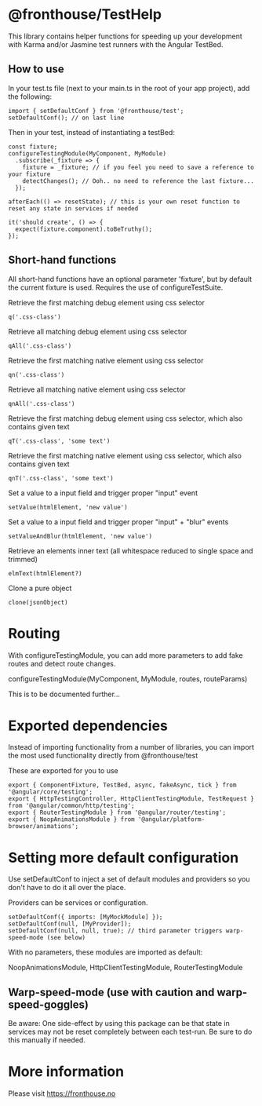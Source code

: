 # @fronthouse/TestHelp

This library contains helper functions for speeding up your development with Karma and/or Jasmine test runners with the Angular TestBed.

## How to use

In your test.ts file (next to your main.ts in the root of your app project), add the following:

```
import { setDefaultConf } from '@fronthouse/test';
setDefaultConf(); // on last line
```

Then in your test, instead of instantiating a testBed:

```
const fixture;
configureTestingModule(MyComponent, MyModule)
  .subscribe(_fixture => {
    fixture = _fixture; // if you feel you need to save a reference to your fixture
    detectChanges(); // Ooh.. no need to reference the last fixture...
  });

afterEach(() => resetState); // this is your own reset function to reset any state in services if needed

it('should create', () => {
  expect(fixture.component).toBeTruthy();
});
```

## Short-hand functions

All short-hand functions have an optional parameter 'fixture', but by default the current fixture is used. Requires the use of configureTestSuite.

Retrieve the first matching debug element using css selector
```
q('.css-class')
```

Retrieve all matching debug element using css selector
```
qAll('.css-class')
``` 

Retrieve the first matching native element using css selector
```
qn('.css-class')
```

Retrieve all matching native element using css selector
```
qnAll('.css-class')
```

Retrieve the first matching debug element using css selector, which also contains given text
```
qT('.css-class', 'some text')
```

Retrieve the first matching native element using css selector, which also contains given text
```
qnT('.css-class', 'some text')
```



Set a value to a input field and trigger proper "input" event
```
setValue(htmlElement, 'new value')
```

Set a value to a input field and trigger proper "input" + "blur" events
```
setValueAndBlur(htmlElement, 'new value')
``` 

Retrieve an elements inner text (all whitespace reduced to single space and trimmed)
```
elmText(htmlElement?)
```

Clone a pure object
```
clone(jsonObject)
``` 
# Routing

With configureTestingModule, you can add more parameters to add fake routes and detect route changes.

configureTestingModule(MyComponent, MyModule, routes, routeParams)

This is to be documented further...

# Exported dependencies

Instead of importing functionality from a number of libraries, you can import the most used functionality directly from @fronthouse/test

These are exported for you to use
```
export { ComponentFixture, TestBed, async, fakeAsync, tick } from '@angular/core/testing';
export { HttpTestingController, HttpClientTestingModule, TestRequest } from '@angular/common/http/testing';
export { RouterTestingModule } from '@angular/router/testing';
export { NoopAnimationsModule } from '@angular/platform-browser/animations';
```

# Setting more default configuration

Use setDefaultConf to inject a set of default modules and providers so you don't have to do it all over the place.

Providers can be services or configuration.

```
setDefaultConf({ imports: [MyMockModule] });
setDefaultConf(null, [MyProvider]);
setDefaultConf(null, null, true); // third parameter triggers warp-speed-mode (see below)
```

With no parameters, these modules are imported as default:

NoopAnimationsModule, HttpClientTestingModule, RouterTestingModule

## Warp-speed-mode (use with caution and warp-speed-goggles)

Be aware: One side-effect by using this package can be that state in services may not be reset completely between each test-run. Be sure to do this manually if needed.

# More information
Please visit https://fronthouse.no